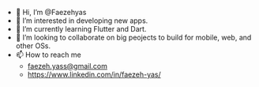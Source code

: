 - 👋 Hi, I’m @Faezehyas  
- 👀 I’m interested in developing new apps.  
- 🌱 I’m currently learning Flutter and Dart.  
- 💞️ I’m looking to collaborate on big peojects to build for mobile, web, and other OSs.  
- 📫 How to reach me   
  - faezeh.yass@gmail.com  
  - https://www.linkedin.com/in/faezeh-yas/  
